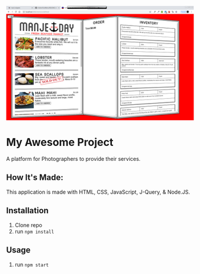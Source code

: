 ![HaitianFoodMenu](public/HaitianFoodMenuMaster.png)

# My Awesome Project
A platform for Photographers to provide their services.


## How It's Made:
This application is made with HTML, CSS, JavaScript, J-Query, & Node.JS.

## Installation

1. Clone repo
2. run `npm install`

## Usage

1. run `npm start`
